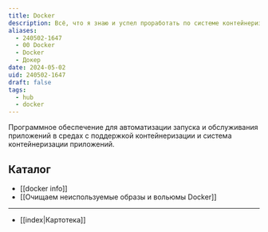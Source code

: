 ```yaml
---
title: Docker
description: Всё, что я знаю и успел проработать по системе контейнеризации приложений Docker
aliases:
  - 240502-1647
  - 00 Docker
  - Docker
  - Докер
date: 2024-05-02
uid: 240502-1647
draft: false
tags:
  - hub
  - docker
---
```


Программное обеспечение для автоматизации запуска и обслуживания приложений в средах с поддержкой контейнеризации и система контейнеризации приложений.

## Каталог

- [[docker info]]
- [[Очищаем неиспользуемые образы и вольюмы Docker]]

---

- [[index|Картотека]]
